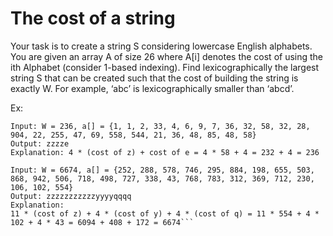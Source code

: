 # The cost of a string

Your task is to create a string S considering lowercase English alphabets. You are given an array A of size 26 where A[i] denotes the cost of using the ith Alphabet (consider 1-based indexing). Find lexicographically the largest string S that can be created such that the cost of building the string is exactly W. For example, ‘abc’ is lexicographically smaller than ‘abcd’.

Ex:

````
Input: W = 236, a[] = {1, 1, 2, 33, 4, 6, 9, 7, 36, 32, 58, 32, 28, 904, 22, 255, 47, 69, 558, 544, 21, 36, 48, 85, 48, 58}
Output: zzzze
Explanation: 4 * (cost of z) + cost of e = 4 * 58 + 4 = 232 + 4 = 236

Input: W = 6674, a[] = {252, 288, 578, 746, 295, 884, 198, 655, 503, 868, 942, 506, 718, 498, 727, 338, 43, 768, 783, 312, 369, 712, 230, 106, 102, 554}
Output: zzzzzzzzzzzyyyyqqqq
Explanation:
11 * (cost of z) + 4 * (cost of y) + 4 * (cost of q) = 11 * 554 + 4 * 102 + 4 * 43 = 6094 + 408 + 172 = 6674```
````
